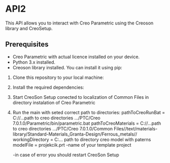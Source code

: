 # API2

This API allows you to interact with Creo Parametric using the Creoson library and CreoSetup.

## Prerequisites

- Creo Parametric with actual licence installed on your device.
- Python 3.x installed.
- Creoson library installed. You can install it using pip:

1. Clone this repository to your local machine:
   
2. Install the required dependencies:

3. Start CreoSon Setup conected to localization of Common Files in directory instalation of Creo Parametric

4. Run the main with seted correct path to directories:
   pathToCreoRunBat = C://...path to creo directories .../PTC/Creo 7.0.1.0/Parametric/bin/parametric.bat
   pathToCreoMaterials = C://...path to creo directories .../PTC/Creo 7.0.1.0/Common Files//text/materials-library/Standard-Materials_Granta-Design/Ferrous_metals//
   workingDirectory = C:\... path to directory creo model with paterns
   modelFile = projekcik.prt  -name of your template project

   -in case of error you should restart CreoSon Setup
